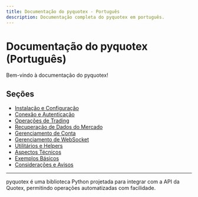 ```yaml
---
title: Documentação do pyquotex - Português
description: Documentação completa do pyquotex em português.
---
```


# Documentação do pyquotex (Português)

Bem-vindo à documentação do pyquotex!

## Seções

- [Instalação e Configuração](1.%20Instalação%20e%20Configuração)
- [Conexão e Autenticação](2.%20Conexão%20e%20Autenticação)
- [Operações de Trading](3.%20Operações%20de%20Trading)
- [Recuperação de Dados do Mercado](4.%20Obtenção%20de%20Dados%20do%20Mercado)
- [Gerenciamento de Conta](5.%20Gestão%20de%20Conta)
- [Gerenciamento de WebSocket](6.%20WebSocket)
- [Utilitários e Helpers](7.%20Utilitários%20e%20Helpers)
- [Aspectos Técnicos](8.%20Aspectos%20Técnicos)
- [Exemplos Básicos](9.%20Exemplos%20Básicos)
- [Considerações e Avisos](10.%20Considerações%20e%20Advertências)

---

pyquotex é uma biblioteca Python projetada para integrar com a API da Quotex, permitindo operações automatizadas com facilidade.
